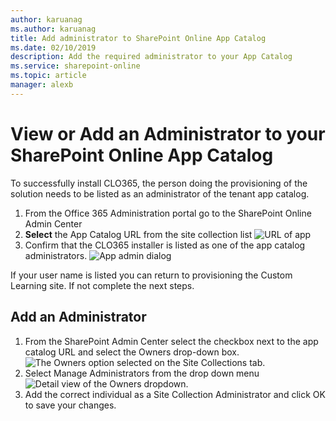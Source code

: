 ```yaml
---
author: karuanag
ms.author: karuanag
title: Add administrator to SharePoint Online App Catalog
ms.date: 02/10/2019
description: Add the required administrator to your App Catalog
ms.service: sharepoint-online
ms.topic: article
manager: alexb
---
```


# View or Add an Administrator to your SharePoint Online App Catalog

To successfully install CLO365, the person doing the provisioning of the solution needs to be listed as an administrator of the tenant app catalog.

1. From the Office 365 Administration portal go to the SharePoint Online Admin Center
1. **Select** the App Catalog URL from the site collection list
![URL of app](media/appadmin_url.png)
1. Confirm that the CLO365 installer is listed as one of the app catalog administrators.
![App admin dialog](media/appadmin_dialog.png)

If your user name is listed you can return to provisioning the Custom Learning site.  If not complete the next steps. 

## Add an Administrator

1. From the SharePoint Admin Center select the checkbox next to the app catalog URL and select the Owners drop-down box.
![The Owners option selected on the Site Collections tab.](media/appadmin_owner.png)
1. Select Manage Administrators from the drop down menu
![Detail view of the Owners dropdown.](media/appadmin_manage.png)
1. Add the correct individual as a Site Collection Administrator and click OK to save your changes.
